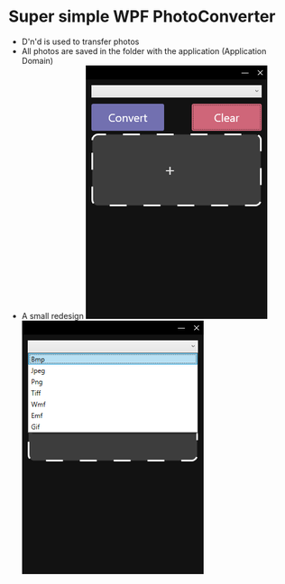 # Super simple WPF PhotoConverter
- D'n'd is used to transfer photos
- All photos are saved in the folder with the application (Application Domain)
- A small redesign
![shouldbe](/imgs/1.png)
![shouldbe](/imgs/2.png)